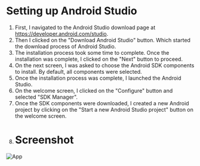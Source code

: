 # Setting up Android Studio
1.	First, I navigated to the Android Studio download page at https://developer.android.com/studio.
2.	Then I clicked on the "Download Android Studio" button. Which started the download process of Android Studio.
3.	The installation process took some time to complete. Once the installation was complete, I clicked on the "Next" button to proceed.
4.	On the next screen, I was asked to choose the Android SDK components to install. By default, all components were selected.
5.	Once the installation process was complete, I launched the Android Studio.
6.	On the welcome screen, I clicked on the "Configure" button and selected "SDK Manager".
7.	Once the SDK components were downloaded, I created a new Android project by clicking on the "Start a new Android Studio project" button on the welcome screen.
8.	# Screenshot
![App](https://user-images.githubusercontent.com/97089277/234660764-0fe5895a-e0fd-42d7-8d23-8c329f63677d.PNG)
